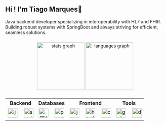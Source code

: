 <h2 align="left">Hi ! I'm Tiago Marques👋</h2>

<p> Java backend developer specializing in interoperability with HL7 and FHIR. Building robust systems with SpringBoot and always striving for efficient, seamless solutions.</p>

###

<div align="center">
  <img src="https://github-readme-stats.vercel.app/api?username=fkdraeb&hide_title=false&hide_rank=false&show_icons=true&include_all_commits=true&count_private=true&disable_animations=false&theme=dracula&locale=en&hide_border=false" height="150" alt="stats graph"  />
  <img src="https://github-readme-stats.vercel.app/api/top-langs?username=fkdraeb&locale=en&hide_title=false&layout=compact&card_width=320&langs_count=5&theme=dracula&hide_border=false" height="150" alt="languages graph"  />
</div>

###

<table align="center">
  <tr>
    <th>Backend</th>
    <th>Databases</th>
    <th>Frontend</th>
    <th>Tools</th>
  </tr>
  <tr>
    <td align="center">
      <img src="https://cdn.jsdelivr.net/gh/devicons/devicon/icons/java/java-original.svg" height="30" alt="java logo" />
      <img width="12" />
      <img src="https://cdn.jsdelivr.net/gh/devicons/devicon/icons/spring/spring-original.svg" height="30" alt="spring logo" />
    </td>
    <td align="center">
      <img src="https://cdn.jsdelivr.net/gh/devicons/devicon/icons/mysql/mysql-original-wordmark.svg" height="30" alt="mysql logo" />
      <img width="12" />
      <img src="https://cdn.jsdelivr.net/gh/devicons/devicon/icons/postgresql/postgresql-original.svg" height="30" alt="postgresql logo" />
    </td>
    <td align="center">
      <img src="https://cdn.jsdelivr.net/gh/devicons/devicon/icons/javascript/javascript-original.svg" height="30" alt="javascript logo" />
      <img width="12" />
      <img src="https://cdn.jsdelivr.net/gh/devicons/devicon/icons/html5/html5-original.svg" height="30" alt="html5 logo" />
      <img width="12" />
      <img src="https://cdn.jsdelivr.net/gh/devicons/devicon/icons/css3/css3-original.svg" height="30" alt="css3 logo" />
    </td>
    <td align="center">
      <img src="https://cdn.jsdelivr.net/gh/devicons/devicon/icons/git/git-original.svg" height="30" alt="git logo" />
      <img width="12" />
      <img src="https://cdn.jsdelivr.net/gh/devicons/devicon/icons/docker/docker-original.svg" height="30" alt="docker logo" />
    </td>
  </tr>
</table>


###
